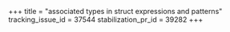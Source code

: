 +++
title = "associated types in struct expressions and patterns"
tracking_issue_id = 37544
stabilization_pr_id = 39282
+++
